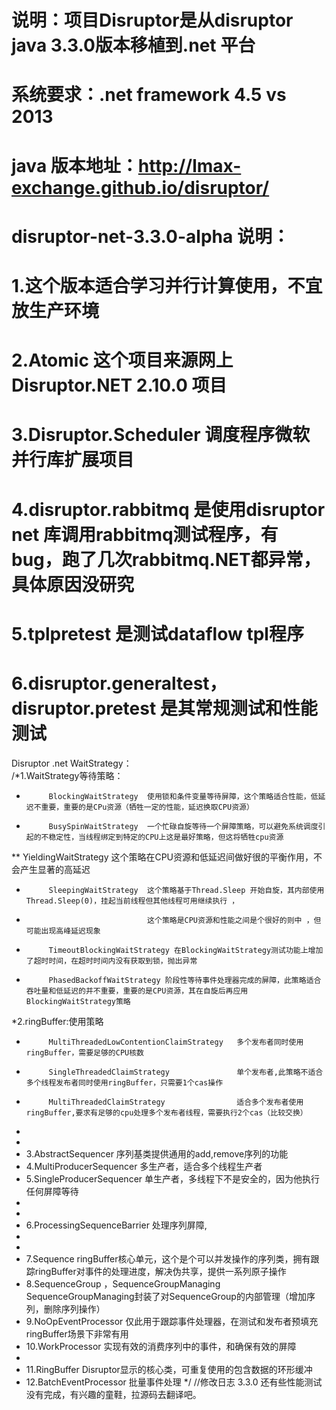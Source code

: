 # 说明：项目Disruptor是从disruptor java 3.3.0版本移植到.net 平台
# 系统要求：.net framework 4.5 vs 2013  
# java 版本地址：http://lmax-exchange.github.io/disruptor/

# disruptor-net-3.3.0-alpha 说明：
# 1.这个版本适合学习并行计算使用，不宜放生产环境
# 2.Atomic 这个项目来源网上 Disruptor.NET 2.10.0 项目
# 3.Disruptor.Scheduler 调度程序微软并行库扩展项目
# 4.disruptor.rabbitmq 是使用disruptor net 库调用rabbitmq测试程序，有bug，跑了几次rabbitmq.NET都异常，具体原因没研究
# 5.tplpretest 是测试dataflow tpl程序
# 6.disruptor.generaltest， disruptor.pretest 是其常规测试和性能测试

 Disruptor .net WaitStrategy：   
 /*1.WaitStrategy等待策略：              
  *          BlockingWaitStrategy  使用锁和条件变量等待屏障，这个策略适合性能，低延迟不重要，重要的是CPu资源（牺牲一定的性能，延迟换取CPU资源）
  *          BusySpinWaitStrategy  一个忙碌自旋等待一个屏障策略，可以避免系统调度引起的不稳定性，当线程绑定到特定的CPU上这是最好策略，但这将牺牲cpu资源
 **          YieldingWaitStrategy  这个策略在CPU资源和低延迟间做好很的平衡作用，不会产生显著的高延迟
  *			 SleepingWaitStrategy  这个策略基于Thread.Sleep 开始自旋，其内部使用Thread.Sleep(0)，挂起当前线程但其他线程可用继续执行 ，
  *								   这个策略是CPU资源和性能之间是个很好的则中 ，但可能出现高峰延迟现象
  *			 TimeoutBlockingWaitStrategy 在BlockingWaitStrategy测试功能上增加了超时时间，在超时时间内没有获取到锁，抛出异常
  *			 PhasedBackoffWaitStrategy 阶段性等待事件处理器完成的屏障，此策略适合吞吐量和低延迟的并不重要，重要的是CPU资源，其在自旋后再应用BlockingWaitStrategy策略
  *2.ringBuffer:使用策略         
  *          MultiThreadedLowContentionClaimStrategy   多个发布者同时使用ringBuffer，需要足够的CPU核数
  *          SingleThreadedClaimStrategy               单个发布者,此策略不适合多个线程发布者同时使用ringBuffer，只需要1个cas操作
  *          MultiThreadedClaimStrategy                适合多个发布者使用ringBuffer,要求有足够的cpu处理多个发布者线程，需要执行2个cas（比较交换）
  *
  *
  *	3.AbstractSequencer  序列基类提供通用的add,remove序列的功能
  * 4.MultiProducerSequencer  多生产者，适合多个线程生产者
  * 5.SingleProducerSequencer 单生产者，多线程下不是安全的，因为他执行任何屏障等待
  *
  *
  * 6.ProcessingSequenceBarrier 处理序列屏障,  
  *
  *
  * 7.Sequence ringBuffer核心单元，这个是个可以并发操作的序列类，拥有跟踪ringBuffer对事件的处理进度，解决伪共享，提供一系列原子操作
  * 8.SequenceGroup ，SequenceGroupManaging SequenceGroupManaging封装了对SequenceGroup的内部管理（增加序列，删除序列操作）
  * 9.NoOpEventProcessor 仅此用于跟踪事件处理器，在测试和发布者预填充ringBuffer场景下非常有用
  * 10.WorkProcessor 实现有效的消费序列中的事件，和确保有效的屏障
  *
  * 11.RingBuffer Disruptor显示的核心类，可重复使用的包含数据的环形缓冲
  * 12.BatchEventProcessor 批量事件处理
  */
//修改日志
3.3.0 还有些性能测试没有完成，有兴趣的童鞋，拉源码去翻译吧。
   
